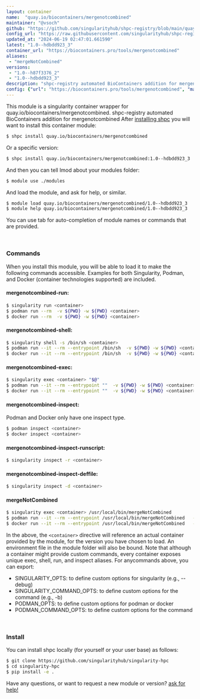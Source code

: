 ```yaml
---
layout: container
name:  "quay.io/biocontainers/mergenotcombined"
maintainer: "@vsoch"
github: "https://github.com/singularityhub/shpc-registry/blob/main/quay.io/biocontainers/mergenotcombined/container.yaml"
config_url: "https://raw.githubusercontent.com/singularityhub/shpc-registry/main/quay.io/biocontainers/mergenotcombined/container.yaml"
updated_at: "2024-06-19 02:47:01.661590"
latest: "1.0--hdbdd923_3"
container_url: "https://biocontainers.pro/tools/mergenotcombined"
aliases:
 - "mergeNotCombined"
versions:
 - "1.0--h87f3376_2"
 - "1.0--hdbdd923_3"
description: "shpc-registry automated BioContainers addition for mergenotcombined"
config: {"url": "https://biocontainers.pro/tools/mergenotcombined", "maintainer": "@vsoch", "description": "shpc-registry automated BioContainers addition for mergenotcombined", "latest": {"1.0--hdbdd923_3": "sha256:bc0569624281674e2a6a959204a393fe27b732acd853234b57726459f5ed14f6"}, "tags": {"1.0--h87f3376_2": "sha256:db3e59a02f099381846ddd92659d9a408fb75e301f1b3c8ee3d6061092915582", "1.0--hdbdd923_3": "sha256:bc0569624281674e2a6a959204a393fe27b732acd853234b57726459f5ed14f6"}, "docker": "quay.io/biocontainers/mergenotcombined", "aliases": {"mergeNotCombined": "/usr/local/bin/mergeNotCombined"}}
---
```


This module is a singularity container wrapper for quay.io/biocontainers/mergenotcombined.
shpc-registry automated BioContainers addition for mergenotcombined
After [installing shpc](#install) you will want to install this container module:


```bash
$ shpc install quay.io/biocontainers/mergenotcombined
```

Or a specific version:

```bash
$ shpc install quay.io/biocontainers/mergenotcombined:1.0--hdbdd923_3
```

And then you can tell lmod about your modules folder:

```bash
$ module use ./modules
```

And load the module, and ask for help, or similar.

```bash
$ module load quay.io/biocontainers/mergenotcombined/1.0--hdbdd923_3
$ module help quay.io/biocontainers/mergenotcombined/1.0--hdbdd923_3
```

You can use tab for auto-completion of module names or commands that are provided.

<br>

### Commands

When you install this module, you will be able to load it to make the following commands accessible.
Examples for both Singularity, Podman, and Docker (container technologies supported) are included.

#### mergenotcombined-run:

```bash
$ singularity run <container>
$ podman run --rm  -v ${PWD} -w ${PWD} <container>
$ docker run --rm  -v ${PWD} -w ${PWD} <container>
```

#### mergenotcombined-shell:

```bash
$ singularity shell -s /bin/sh <container>
$ podman run --it --rm --entrypoint /bin/sh  -v ${PWD} -w ${PWD} <container>
$ docker run --it --rm --entrypoint /bin/sh  -v ${PWD} -w ${PWD} <container>
```

#### mergenotcombined-exec:

```bash
$ singularity exec <container> "$@"
$ podman run --it --rm --entrypoint ""  -v ${PWD} -w ${PWD} <container> "$@"
$ docker run --it --rm --entrypoint ""  -v ${PWD} -w ${PWD} <container> "$@"
```

#### mergenotcombined-inspect:

Podman and Docker only have one inspect type.

```bash
$ podman inspect <container>
$ docker inspect <container>
```

#### mergenotcombined-inspect-runscript:

```bash
$ singularity inspect -r <container>
```

#### mergenotcombined-inspect-deffile:

```bash
$ singularity inspect -d <container>
```


#### mergeNotCombined

```bash
$ singularity exec <container> /usr/local/bin/mergeNotCombined
$ podman run --it --rm --entrypoint /usr/local/bin/mergeNotCombined   -v ${PWD} -w ${PWD} <container> -c " $@"
$ docker run --it --rm --entrypoint /usr/local/bin/mergeNotCombined   -v ${PWD} -w ${PWD} <container> -c " $@"
```



In the above, the `<container>` directive will reference an actual container provided
by the module, for the version you have chosen to load. An environment file in the
module folder will also be bound. Note that although a container
might provide custom commands, every container exposes unique exec, shell, run, and
inspect aliases. For anycommands above, you can export:

 - SINGULARITY_OPTS: to define custom options for singularity (e.g., --debug)
 - SINGULARITY_COMMAND_OPTS: to define custom options for the command (e.g., -b)
 - PODMAN_OPTS: to define custom options for podman or docker
 - PODMAN_COMMAND_OPTS: to define custom options for the command

<br>

### Install

You can install shpc locally (for yourself or your user base) as follows:

```bash
$ git clone https://github.com/singularityhub/singularity-hpc
$ cd singularity-hpc
$ pip install -e .
```

Have any questions, or want to request a new module or version? [ask for help!](https://github.com/singularityhub/singularity-hpc/issues)